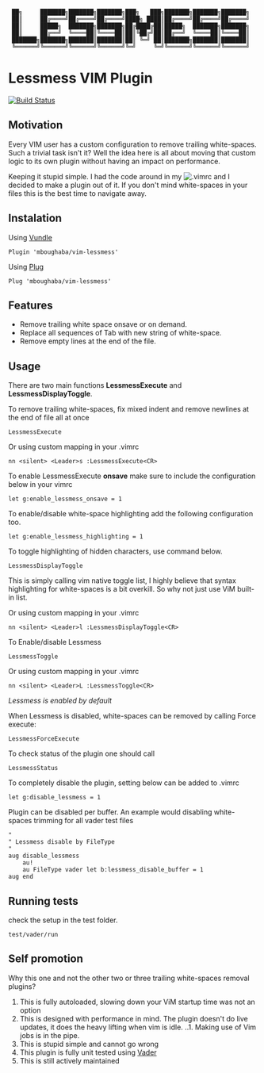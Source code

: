      ██╗     ███████╗███████╗███████╗███╗   ███╗███████╗███████╗███████╗
     ██║     ██╔════╝██╔════╝██╔════╝████╗ ████║██╔════╝██╔════╝██╔════╝
     ██║     █████╗  ███████╗███████╗██╔████╔██║█████╗  ███████╗███████╗
     ██║     ██╔══╝  ╚════██║╚════██║██║╚██╔╝██║██╔══╝  ╚════██║╚════██║
     ███████╗███████╗███████║███████║██║ ╚═╝ ██║███████╗███████║███████║
     ╚══════╝╚══════╝╚══════╝╚══════╝╚═╝     ╚═╝╚══════╝╚══════╝╚══════╝

# Lessmess VIM Plugin

[![Build Status](https://travis-ci.org/mboughaba/vim-lessmess.svg?branch=master)](https://travis-ci.org/mboughaba/vim-lessmess)


## Motivation
Every VIM user has a custom configuration to remove trailing white-spaces. Such a trivial task isn't it?
Well the idea here is all about moving that custom logic to its own plugin without having an impact on performance.

Keeping it stupid simple. I had the code around in my ![.vimrc](https://github.com/mboughaba/dotfiles/blob/master/.vimrc) and I decided to make a plugin out of it.
If you don't mind white-spaces in your files this is the best time to navigate away.

## Instalation
Using [Vundle](https://github.com/VundleVim/Vundle.vim)
```vim
Plugin 'mboughaba/vim-lessmess'
```

Using [Plug](https://github.com/junegunn/vim-plug)
```vim
Plug 'mboughaba/vim-lessmess'
```

## Features
* Remove trailing white space onsave or on demand.
* Replace all sequences of Tab with new string of white-space.
* Remove empty lines at the end of the file.

## Usage
There are two main functions
**LessmessExecute** and **LessmessDisplayToggle**.

To remove trailing white-spaces, fix mixed indent and remove newlines at the end of file all at once
```vim
LessmessExecute
```

Or using custom mapping in your .vimrc
```vim
nn <silent> <Leader>s :LessmessExecute<CR>
```

To enable LessmessExecute **onsave** make sure to include the configuration below in your vimrc
```vim
let g:enable_lessmess_onsave = 1
```

To enable/disable white-space highlighting add the following configuration too.
```vim
let g:enable_lessmess_highlighting = 1
```

To toggle highlighting of hidden characters, use command below.
```vim
LessmessDisplayToggle
```
This is simply calling vim native toggle list, I highly believe that syntax highlighting for white-spaces is a bit overkill. So why not just use ViM built-in list.

Or using custom mapping in your .vimrc
```vim
nn <silent> <Leader>l :LessmessDisplayToggle<CR>
```

To Enable/disable Lessmess
```vim
LessmessToggle
```

Or using custom mapping in your .vimrc
```vim
nn <silent> <Leader>L :LessmessToggle<CR>
```
*Lessmess is enabled by default*

When Lessmess is disabled, white-spaces can be removed by calling Force execute:
```vim
LessmessForceExecute
```

To check status of the plugin one should call
```vim
LessmessStatus
```
 To completely disable the plugin, setting below can be added to .vimrc
 ```vim
let g:disable_lessmess = 1
 ```

Plugin can be disabled per buffer. An example would disabling white-spaces trimming for all vader test files
```vim
"
" Lessmess disable by FileType
"
aug disable_lessmess
    au!
    au FileType vader let b:lessmess_disable_buffer = 1
aug end
```

## Running tests
check the setup in the test folder.
```shell
test/vader/run
```


## Self promotion
Why this one and not the other two or three trailing white-spaces removal plugins?
1. This is fully autoloaded, slowing down your ViM startup time was not an option
2. This is designed with performance in mind. The plugin doesn't do live updates, it does the heavy lifting when vim is idle.
..1. Making use of Vim jobs is in the pipe.
3. This is stupid simple and cannot go wrong
4. This plugin is fully unit tested using [Vader](https://github.com/junegunn/vader.vim)
5. This is still actively maintained
